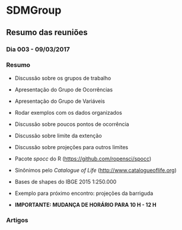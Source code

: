# SDMGroup

## Resumo das reuniões

### Dia 003 - 09/03/2017

### Resumo
- Discussão sobre os grupos de trabalho
- Apresentação do Grupo de Ocorrências
- Apresentação do Grupo de Variáveis
- Rodar exemplos com os dados organizados
- Discussão sobre poucos pontos de ocorrência
- Discussão sobre limite da extenção
- Discussão sobre projeções para outros limites
- Pacote *spocc* do R (https://github.com/ropensci/spocc)
- Sinônimos pelo *Catalogue of Life* (http://www.catalogueoflife.org)
- Bases de shapes do IBGE 2015 1:250.000
- Exemplo para próximo encontro: projeções da barriguda

- **IMPORTANTE: MUDANÇA DE HORÁRIO PARA 10 H - 12 H**

### Artigos
